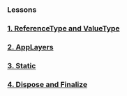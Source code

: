 ### Lessons
### [1. ReferenceType and ValueType](https://github.com/sigmade/Lessons/blob/main/ReferenceTypeVsValueType.md)
### [2. AppLayers](https://github.com/sigmade/Lessons/blob/main/AppLayers.md)
### [3. Static](https://github.com/sigmade/Lessons/blob/main/Static.md)
### [4. Dispose and Finalize](https://github.com/sigmade/Lessons/blob/main/DisposeAndFinalize.md)
